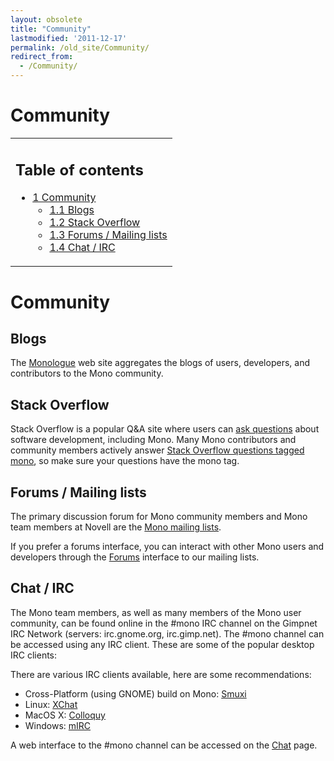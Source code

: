 ```yaml
---
layout: obsolete
title: "Community"
lastmodified: '2011-12-17'
permalink: /old_site/Community/
redirect_from:
  - /Community/
---
```


Community
=========

<table>
<col width="100%" />
<tbody>
<tr class="odd">
<td align="left"><h2>Table of contents</h2>
<ul>
<li><a href="#community">1 Community</a>
<ul>
<li><a href="#blogs">1.1 Blogs</a></li>
<li><a href="#stack-overflow">1.2 Stack Overflow</a></li>
<li><a href="#forums--mailing-lists">1.3 Forums / Mailing lists</a></li>
<li><a href="#chat--irc">1.4 Chat / IRC</a></li>
</ul></li>
</ul></td>
</tr>
</tbody>
</table>

Community
=========

Blogs
-----

The [Monologue](http://www.go-mono.com/monologue/) web site aggregates the blogs of users, developers, and contributors to the Mono community.

Stack Overflow
--------------

Stack Overflow is a popular Q&A site where users can [ask questions](http://stackoverflow.com/questions/ask) about software development, including Mono. Many Mono contributors and community members actively answer [Stack Overflow questions tagged mono](http://stackoverflow.com/questions/tagged/mono), so make sure your questions have the mono tag.

Forums / Mailing lists
----------------------

The primary discussion forum for Mono community members and Mono team members at Novell are the [Mono mailing lists]({{site.github.url}}/old_site/Mailing_Lists "Mailing Lists").

If you prefer a forums interface, you can interact with other Mono users and developers through the [Forums]({{site.github.url}}/old_site/Forums "Forums") interface to our mailing lists.

Chat / IRC
----------

The Mono team members, as well as many members of the Mono user community, can be found online in the \#mono IRC channel on the Gimpnet IRC Network (servers: irc.gnome.org, irc.gimp.net). The \#mono channel can be accessed using any IRC client. These are some of the popular desktop IRC clients:

There are various IRC clients available, here are some recommendations:

-   Cross-Platform (using GNOME) build on Mono: [Smuxi](http://www.smuxi.org/)
-   Linux: [XChat](http://www.xchat.org/)
-   MacOS X: [Colloquy](http://www.colloquy.info)
-   Windows: [mIRC](http://www.mirc.com)

A web interface to the \#mono channel can be accessed on the [Chat](http://go-mono.com/chat/) page.


